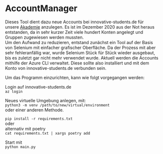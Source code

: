 # AccountManager

Dieses Tool dient dazu neue Accounts bei innovative-students.de für unsere [Akademie](https://www.it-fitness.de/Akademie/Intensivkurse_Gefragte_Jobprofile_und_Skills/2668_Anme) anzulegen.
Es ist im Dezember 2020 aus der Not heraus entstanden, da in sehr kurzer Zeit viele hundert Konten angelegt und Gruppen zugewiesen werden mussten.  
Um den Aufwand zu reduzieren, entstand zunächst ein Tool auf der Basis von Selenium mit einfacher grafischer Oberfläche. Da der Prozess mit aber sehr fehleranfällig war, 
wurde Selenium Stück für Stück wieder ausgebaut, bis es zuletzt gar nicht mehr verwendet wurde.
Aktuell werden die Accounts mithilfe der Azure CLI verwaltet. Diese sollte also installiert und mit dem Konto von innovative-students.de verbunden sein.

Um das Programm einzurichten, kann wie folgt vorgegangen werden:

Login auf innovative-students.de  
`az login`  
  
Neues virtuelle Umgebung anlegen, mit:  
`python3 -m venv /path/to/new/virtual/environment`  
oder einer anderen Methode.  
  
`pip install -r requirements.txt`  
oder  
alternativ mit poetry  
`cat requirements.txt | xargs poetry add`  
  
Start mit  
`python main.py`  

